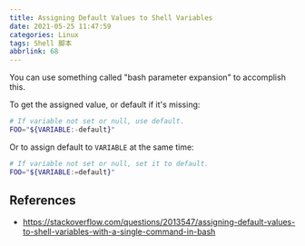 ```yaml
---
title: Assigning Default Values to Shell Variables
date: 2021-05-25 11:47:59
categories: Linux
tags: Shell 脚本
abbrlink: 68
---
```

You can use something called "bash parameter expansion" to accomplish this.

To get the assigned value, or default if it's missing:

```sh
# If variable not set or null, use default.
FOO="${VARIABLE:-default}"
```

Or to assign default to `VARIABLE` at the same time:

```sh
# If variable not set or null, set it to default.
FOO="${VARIABLE:=default}"
```

## References

- https://stackoverflow.com/questions/2013547/assigning-default-values-to-shell-variables-with-a-single-command-in-bash
